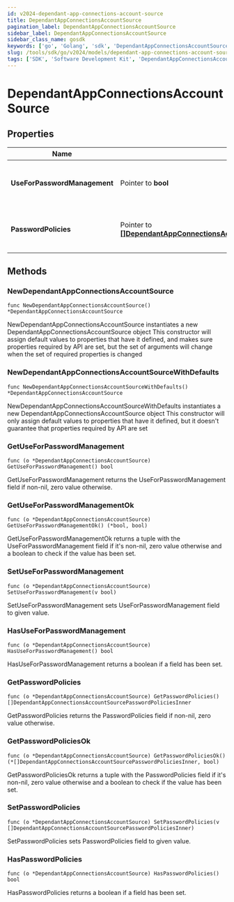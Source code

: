 ```yaml
---
id: v2024-dependant-app-connections-account-source
title: DependantAppConnectionsAccountSource
pagination_label: DependantAppConnectionsAccountSource
sidebar_label: DependantAppConnectionsAccountSource
sidebar_class_name: gosdk
keywords: ['go', 'Golang', 'sdk', 'DependantAppConnectionsAccountSource', 'V2024DependantAppConnectionsAccountSource'] 
slug: /tools/sdk/go/v2024/models/dependant-app-connections-account-source
tags: ['SDK', 'Software Development Kit', 'DependantAppConnectionsAccountSource', 'V2024DependantAppConnectionsAccountSource']
---
```


# DependantAppConnectionsAccountSource

## Properties

Name | Type | Description | Notes
------------ | ------------- | ------------- | -------------
**UseForPasswordManagement** | Pointer to **bool** | Use this Account Source for password management | [optional] [default to false]
**PasswordPolicies** | Pointer to [**[]DependantAppConnectionsAccountSourcePasswordPoliciesInner**](dependant-app-connections-account-source-password-policies-inner) | A list of Password Policies for this Account Source | [optional] 

## Methods

### NewDependantAppConnectionsAccountSource

`func NewDependantAppConnectionsAccountSource() *DependantAppConnectionsAccountSource`

NewDependantAppConnectionsAccountSource instantiates a new DependantAppConnectionsAccountSource object
This constructor will assign default values to properties that have it defined,
and makes sure properties required by API are set, but the set of arguments
will change when the set of required properties is changed

### NewDependantAppConnectionsAccountSourceWithDefaults

`func NewDependantAppConnectionsAccountSourceWithDefaults() *DependantAppConnectionsAccountSource`

NewDependantAppConnectionsAccountSourceWithDefaults instantiates a new DependantAppConnectionsAccountSource object
This constructor will only assign default values to properties that have it defined,
but it doesn't guarantee that properties required by API are set

### GetUseForPasswordManagement

`func (o *DependantAppConnectionsAccountSource) GetUseForPasswordManagement() bool`

GetUseForPasswordManagement returns the UseForPasswordManagement field if non-nil, zero value otherwise.

### GetUseForPasswordManagementOk

`func (o *DependantAppConnectionsAccountSource) GetUseForPasswordManagementOk() (*bool, bool)`

GetUseForPasswordManagementOk returns a tuple with the UseForPasswordManagement field if it's non-nil, zero value otherwise
and a boolean to check if the value has been set.

### SetUseForPasswordManagement

`func (o *DependantAppConnectionsAccountSource) SetUseForPasswordManagement(v bool)`

SetUseForPasswordManagement sets UseForPasswordManagement field to given value.

### HasUseForPasswordManagement

`func (o *DependantAppConnectionsAccountSource) HasUseForPasswordManagement() bool`

HasUseForPasswordManagement returns a boolean if a field has been set.

### GetPasswordPolicies

`func (o *DependantAppConnectionsAccountSource) GetPasswordPolicies() []DependantAppConnectionsAccountSourcePasswordPoliciesInner`

GetPasswordPolicies returns the PasswordPolicies field if non-nil, zero value otherwise.

### GetPasswordPoliciesOk

`func (o *DependantAppConnectionsAccountSource) GetPasswordPoliciesOk() (*[]DependantAppConnectionsAccountSourcePasswordPoliciesInner, bool)`

GetPasswordPoliciesOk returns a tuple with the PasswordPolicies field if it's non-nil, zero value otherwise
and a boolean to check if the value has been set.

### SetPasswordPolicies

`func (o *DependantAppConnectionsAccountSource) SetPasswordPolicies(v []DependantAppConnectionsAccountSourcePasswordPoliciesInner)`

SetPasswordPolicies sets PasswordPolicies field to given value.

### HasPasswordPolicies

`func (o *DependantAppConnectionsAccountSource) HasPasswordPolicies() bool`

HasPasswordPolicies returns a boolean if a field has been set.


